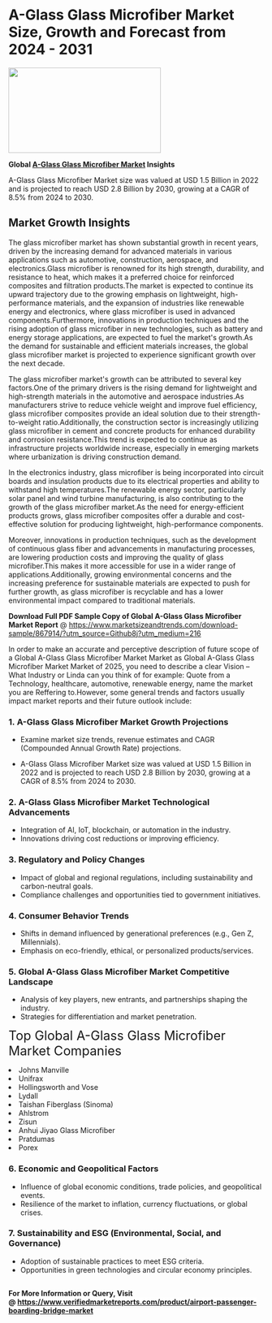 <H1>A-Glass Glass Microfiber Market Size, Growth and Forecast from 2024 - 2031</H1><img class="aligncenter size-medium wp-image-584254" src="https://thirdeyenews.in/wp-content/uploads/2024/09/Global-Market-Research-300x168.jpeg" alt="" width="300" height="168" /><p><strong>Global&nbsp;<a href="https://www.marketsizeandtrends.com/download-sample/867914/?utm_source=Github8j?utm_medium=216">A-Glass Glass Microfiber Market</a> Insights</strong></p><p>A-Glass Glass Microfiber Market size was valued at USD 1.5 Billion in 2022 and is projected to reach USD 2.8 Billion by 2030, growing at a CAGR of 8.5% from 2024 to 2030.</p><p><h2>Market Growth Insights</h2> <p>The glass microfiber market has shown substantial growth in recent years, driven by the increasing demand for advanced materials in various applications such as automotive, construction, aerospace, and electronics.Glass microfiber is renowned for its high strength, durability, and resistance to heat, which makes it a preferred choice for reinforced composites and filtration products.The market is expected to continue its upward trajectory due to the growing emphasis on lightweight, high-performance materials, and the expansion of industries like renewable energy and electronics, where glass microfiber is used in advanced components.Furthermore, innovations in production techniques and the rising adoption of glass microfiber in new technologies, such as battery and energy storage applications, are expected to fuel the market's growth.As the demand for sustainable and efficient materials increases, the global glass microfiber market is projected to experience significant growth over the next decade.</p> <p>The glass microfiber market's growth can be attributed to several key factors.One of the primary drivers is the rising demand for lightweight and high-strength materials in the automotive and aerospace industries.As manufacturers strive to reduce vehicle weight and improve fuel efficiency, glass microfiber composites provide an ideal solution due to their strength-to-weight ratio.Additionally, the construction sector is increasingly utilizing glass microfiber in cement and concrete products for enhanced durability and corrosion resistance.This trend is expected to continue as infrastructure projects worldwide increase, especially in emerging markets where urbanization is driving construction demand.</p> <p>In the electronics industry, glass microfiber is being incorporated into circuit boards and insulation products due to its electrical properties and ability to withstand high temperatures.The renewable energy sector, particularly solar panel and wind turbine manufacturing, is also contributing to the growth of the glass microfiber market.As the need for energy-efficient products grows, glass microfiber composites offer a durable and cost-effective solution for producing lightweight, high-performance components.</p> <p>Moreover, innovations in production techniques, such as the development of continuous glass fiber and advancements in manufacturing processes, are lowering production costs and improving the quality of glass microfiber.This makes it more accessible for use in a wider range of applications.Additionally, growing environmental concerns and the increasing preference for sustainable materials are expected to push for further growth, as glass microfiber is recyclable and has a lower environmental impact compared to traditional materials.</p> <p><span class=""><strong>Download Full PDF Sample Copy of Global A-Glass Glass Microfiber Market Report</strong> @ <a href="https://www.marketsizeandtrends.com/download-sample/867914/?utm_source=Github8j?utm_medium=216" target="_blank">https://www.marketsizeandtrends.com/download-sample/867914/?utm_source=Github8j?utm_medium=216</a></span></p><p>In order to make an accurate and perceptive description of future scope of a Global&nbsp;A-Glass Glass Microfiber Market Market as Global&nbsp;A-Glass Glass Microfiber Market Market of 2025, you need to describe a clear Vision &ndash; What Industry or Linda can you think of for example: Quote from a Technology, healthcare, automotive, renewable energy, name the market you are Reffering to.However, some general trends and factors usually impact market reports and their future outlook include:</p><h3>1.&nbsp;<strong>A-Glass Glass Microfiber Market Growth Projections</strong></h3><ul><li>Examine market size trends, revenue estimates and CAGR (Compounded Annual Growth Rate) projections.</li><li><p>A-Glass Glass Microfiber Market size was valued at USD 1.5 Billion in 2022 and is projected to reach USD 2.8 Billion by 2030, growing at a CAGR of 8.5% from 2024 to 2030.</p></li></ul><h3>2.&nbsp;<strong>A-Glass Glass Microfiber Market Technological Advancements</strong></h3><ul><li>Integration of AI, IoT, blockchain, or automation in the industry.</li><li>Innovations driving cost reductions or improving efficiency.</li></ul><h3>3.&nbsp;<strong>Regulatory and Policy Changes</strong></h3><ul><li>Impact of global and regional regulations, including sustainability and carbon-neutral goals.</li><li>Compliance challenges and opportunities tied to government initiatives.</li></ul><h3>4.&nbsp;<strong>Consumer Behavior Trends</strong></h3><ul><li>Shifts in demand influenced by generational preferences (e.g., Gen Z, Millennials).</li><li>Emphasis on eco-friendly, ethical, or personalized products/services.</li></ul><h3>5.&nbsp;<strong>Global A-Glass Glass Microfiber Market Competitive Landscape</strong></h3><ul><li>Analysis of key players, new entrants, and partnerships shaping the industry.</li><li>Strategies for differentiation and market penetration.</li></ul><p data-pm-slice="1 1 []"><span style="color: inherit; font-family: inherit; font-size: 25px;">Top Global A-Glass Glass Microfiber Market Companies</span></p><div class="" data-test-id=""><p><li>Johns Manville</li><li> Unifrax</li><li> Hollingsworth and Vose</li><li> Lydall</li><li> Taishan Fiberglass (Sinoma)</li><li> Ahlstrom</li><li> Zisun</li><li> Anhui Jiyao Glass Microfiber</li><li> Pratdumas</li><li> Porex</li></p></div><h3>6.&nbsp;<strong>Economic and Geopolitical Factors</strong></h3><ul><li>Influence of global economic conditions, trade policies, and geopolitical events.</li><li>Resilience of the market to inflation, currency fluctuations, or global crises.</li></ul><h3>7.&nbsp;<strong>Sustainability and ESG (Environmental, Social, and Governance)</strong></h3><ul><li>Adoption of sustainable practices to meet ESG criteria.</li><li>Opportunities in green technologies and circular economy principles.</li></ul><h2><strong style="font-size: 14px;">For More Information or Query, Visit @&nbsp;</strong><a style="background-color: #ffffff; font-size: 14px;" href="https://www.marketsizeandtrends.com/report/a-glass-glass-microfiber-market/" target="_blank">https://www.verifiedmarketreports.com/product/airport-passenger-boarding-bridge-market</a></h2>